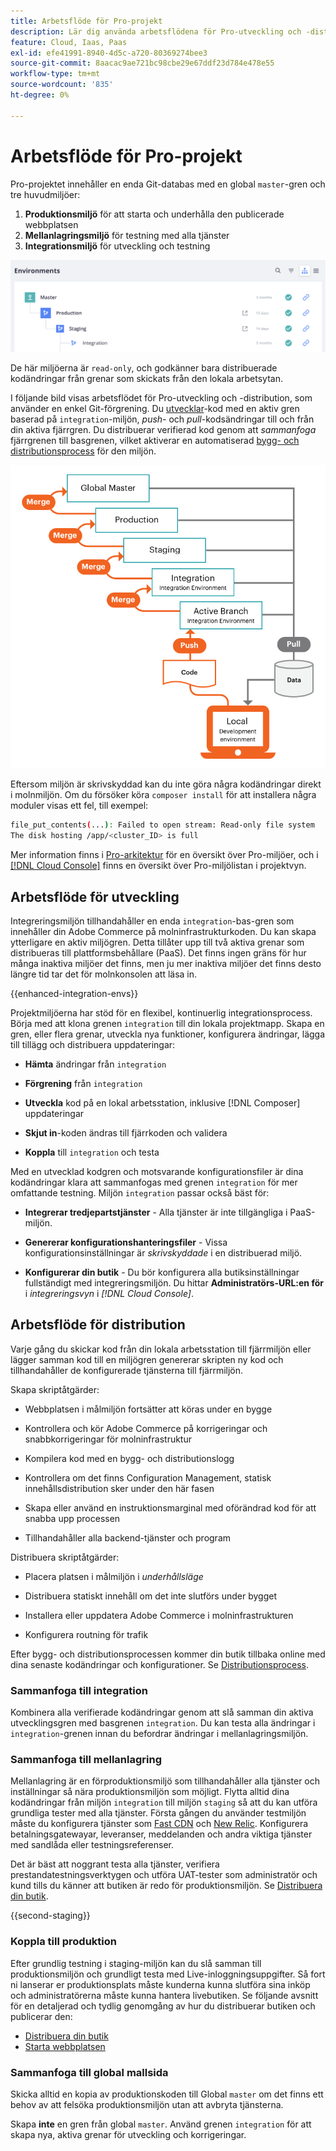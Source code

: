 ```yaml
---
title: Arbetsflöde för Pro-projekt
description: Lär dig använda arbetsflödena för Pro-utveckling och -distribution.
feature: Cloud, Iaas, Paas
exl-id: efe41991-8940-4d5c-a720-80369274bee3
source-git-commit: 8aacac9ae721bc98cbe29e67ddf23d784e478e55
workflow-type: tm+mt
source-wordcount: '835'
ht-degree: 0%

---
```


# Arbetsflöde för Pro-projekt

Pro-projektet innehåller en enda Git-databas med en global `master`-gren och tre huvudmiljöer:

1. **Produktionsmiljö** för att starta och underhålla den publicerade webbplatsen
1. **Mellanlagringsmiljö** för testning med alla tjänster
1. **Integrationsmiljö** för utveckling och testning

![Proffsmiljölista](../../assets/pro-environments.png)

De här miljöerna är `read-only`, och godkänner bara distribuerade kodändringar från grenar som skickats från den lokala arbetsytan.

I följande bild visas arbetsflödet för Pro-utveckling och -distribution, som använder en enkel Git-förgrening. Du [utvecklar](#development-workflow)-kod med en aktiv gren baserad på `integration`-miljön, _push_- och _pull_-kodsändringar till och från din aktiva fjärrgren. Du distribuerar verifierad kod genom att _sammanfoga_ fjärrgrenen till basgrenen, vilket aktiverar en automatiserad [bygg- och distributionsprocess](#deployment-workflow) för den miljön.

![Högnivåvy av arbetsflödet för utveckling av Pro-arkitektur](../../assets/pro-dev-workflow.png)

Eftersom miljön är skrivskyddad kan du inte göra några kodändringar direkt i molnmiljön. Om du försöker köra `composer install` för att installera några moduler visas ett fel, till exempel:

```bash
file_put_contents(...): Failed to open stream: Read-only file system  
The disk hosting /app/<cluster_ID> is full
```

Mer information finns i [Pro-arkitektur](pro-architecture.md) för en översikt över Pro-miljöer, och i [[!DNL Cloud Console]](../project/overview.md#cloud-console) finns en översikt över Pro-miljölistan i projektvyn.

## Arbetsflöde för utveckling

Integreringsmiljön tillhandahåller en enda `integration`-bas-gren som innehåller din Adobe Commerce på molninfrastrukturkoden. Du kan skapa ytterligare en aktiv miljögren. Detta tillåter upp till två aktiva grenar som distribueras till plattformsbehållare (PaaS). Det finns ingen gräns för hur många inaktiva miljöer det finns, men ju mer inaktiva miljöer det finns desto längre tid tar det för molnkonsolen att läsa in.

{{enhanced-integration-envs}}

Projektmiljöerna har stöd för en flexibel, kontinuerlig integrationsprocess. Börja med att klona grenen `integration` till din lokala projektmapp. Skapa en gren, eller flera grenar, utveckla nya funktioner, konfigurera ändringar, lägga till tillägg och distribuera uppdateringar:

- **Hämta** ändringar från `integration`

- **Förgrening** från `integration`

- **Utveckla** kod på en lokal arbetsstation, inklusive [!DNL Composer] uppdateringar

- **Skjut in**-koden ändras till fjärrkoden och validera

- **Koppla** till `integration` och testa

Med en utvecklad kodgren och motsvarande konfigurationsfiler är dina kodändringar klara att sammanfogas med grenen `integration` för mer omfattande testning. Miljön `integration` passar också bäst för:

- **Integrerar tredjepartstjänster** - Alla tjänster är inte tillgängliga i PaaS-miljön.

- **Genererar konfigurationshanteringsfiler** - Vissa konfigurationsinställningar är _skrivskyddade_ i en distribuerad miljö.

- **Konfigurerar din butik** - Du bör konfigurera alla butiksinställningar fullständigt med integreringsmiljön. Du hittar **Administratörs-URL:en för** i _integreringsvyn_ i _[!DNL Cloud Console]_.

## Arbetsflöde för distribution

Varje gång du skickar kod från din lokala arbetsstation till fjärrmiljön eller lägger samman kod till en miljögren genererar skripten ny kod och tillhandahåller de konfigurerade tjänsterna till fjärrmiljön.

Skapa skriptåtgärder:

- Webbplatsen i målmiljön fortsätter att köras under en bygge

- Kontrollera och kör Adobe Commerce på korrigeringar och snabbkorrigeringar för molninfrastruktur

- Kompilera kod med en bygg- och distributionslogg

- Kontrollera om det finns Configuration Management, statisk innehållsdistribution sker under den här fasen

- Skapa eller använd en instruktionsmarginal med oförändrad kod för att snabba upp processen

- Tillhandahåller alla backend-tjänster och program

Distribuera skriptåtgärder:

- Placera platsen i målmiljön i _underhållsläge_

- Distribuera statiskt innehåll om det inte slutförs under bygget

- Installera eller uppdatera Adobe Commerce i molninfrastrukturen

- Konfigurera routning för trafik

Efter bygg- och distributionsprocessen kommer din butik tillbaka online med dina senaste kodändringar och konfigurationer. Se [Distributionsprocess](../deploy/process.md).

### Sammanfoga till integration

Kombinera alla verifierade kodändringar genom att slå samman din aktiva utvecklingsgren med basgrenen `integration`. Du kan testa alla ändringar i `integration`-grenen innan du befordrar ändringar i mellanlagringsmiljön.

### Sammanfoga till mellanlagring

Mellanlagring är en förproduktionsmiljö som tillhandahåller alla tjänster och inställningar så nära produktionsmiljön som möjligt. Flytta alltid dina kodändringar från miljön `integration` till miljön `staging` så att du kan utföra grundliga tester med alla tjänster. Första gången du använder testmiljön måste du konfigurera tjänster som [Fast CDN](../cdn/fastly.md) och [New Relic](../monitor/new-relic-service.md). Konfigurera betalningsgatewayar, leveranser, meddelanden och andra viktiga tjänster med sandlåda eller testningsreferenser.

Det är bäst att noggrant testa alla tjänster, verifiera prestandatestningsverktygen och utföra UAT-tester som administratör och kund tills du känner att butiken är redo för produktionsmiljön. Se [Distribuera din butik](../deploy/staging-production.md).

{{second-staging}}

### Koppla till produktion

Efter grundlig testning i staging-miljön kan du slå samman till produktionsmiljön och grundligt testa med Live-inloggningsuppgifter. Så fort ni lanserar er produktionsplats måste kunderna kunna slutföra sina inköp och administratörerna måste kunna hantera livebutiken. Se följande avsnitt för en detaljerad och tydlig genomgång av hur du distribuerar butiken och publicerar den:

- [Distribuera din butik](../deploy/staging-production.md)
- [Starta webbplatsen](../launch/overview.md)

### Sammanfoga till global mallsida

Skicka alltid en kopia av produktionskoden till Global `master` om det finns ett behov av att felsöka produktionsmiljön utan att avbryta tjänsterna.

Skapa **inte** en gren från global `master`. Använd grenen `integration` för att skapa nya, aktiva grenar för utveckling och korrigeringar.
